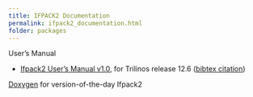 ```yaml
---
title: IFPACK2 Documentation
permalink: ifpack2_documentation.html
folder: packages
---
```


User’s Manual

*   [Ifpack2 User’s Manual v1.0](pdfs/ifpack2guide.pdf), for Trilinos release 12.6 ([bibtex citation](ifpack2_citation.html))

[Doxygen](http://trilinos.org/docs/dev/packages/ifpack2/doc/html/index.html) for version-of-the-day Ifpack2